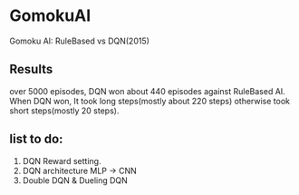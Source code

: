 # GomokuAI
Gomoku AI: RuleBased vs DQN(2015)

## Results

over 5000 episodes, DQN won about 440 episodes against RuleBased AI. <br>
When DQN won, It took long steps(mostly about 220 steps) otherwise took short steps(mostly 20 steps).


## list to do:
1. DQN Reward setting.
2. DQN architecture MLP -> CNN
3. Double DQN & Dueling DQN
